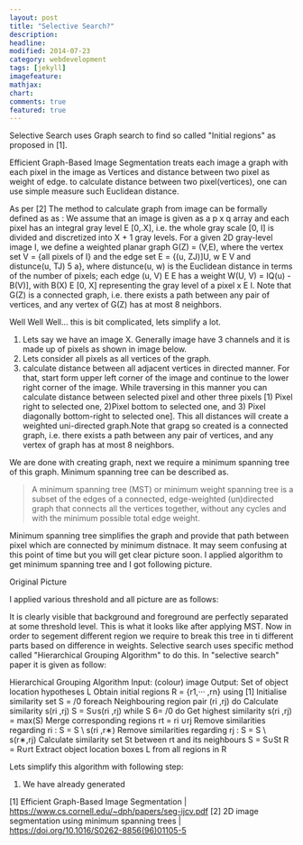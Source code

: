 ```yaml
---
layout: post
title: "Selective Search?"
description: 
headline: 
modified: 2014-07-23
category: webdevelopment
tags: [jekyll]
imagefeature: 
mathjax: 
chart: 
comments: true
featured: true
---
```


Selective Search uses Graph search to find so called "Initial regions" as proposed in [1].

Efficient Graph-Based Image Segmentation treats each image a graph with each pixel in the image as Vertices and distance between two pixel as weight of edge.
to calculate distance between two pixel(vertices), one can use simple measure such Euclidean distance.

As per [2] The method to calculate graph from image can be formally defined as as : 
We assume that an image is given as a p x q array
and each pixel has an integral gray level E [0,.X],
i.e. the whole gray scale [0, l] is divided and discretized
into X + 1 gray levels. For a given 2D gray-level image
I, we define a weighted planar graph G(Z) = (V,E),
where the vertex set V = {all pixels of I} and the edge
set E = {(u, ZJ)]U, w E V and distunce(u, TJ) 5 a}, where
distunce(u, w) is the Euclidean distance in terms of
the number of pixels; each edge (u, V) E E has a weight
W(U, V) = IQ(u) - B(V)], with B(X) E [0, X] representing
the gray level of a pixel x E I. Note that G(Z) is a connected
graph, i.e. there exists a path between any pair of
vertices, and any vertex of G(Z) has at most 8 neighbors. 

Well Well Well... this is bit complicated, lets simplify a lot. 
1) Lets say we have an image X. Generally image have 3 channels and it is made up of pixels as shown in image below.
2) Lets consider all pixels as all vertices of the graph.
3) calculate distance between all adjacent vertices in directed manner. For that, start form upper left corner of the image
and continue to the lower right corner of the image. While traversing in this manner you can calculate distance 
between selected pixel and other three pixels \[1) Pixel right to selected one, 2)Pixel bottom to selected one, and 3) Pixel diagonally bottom-right to selected one\]. 
This all distances will create a weighted uni-directed graph.Note that grapg so created is a connected graph, i.e. there exists a path between any pair of
vertices, and any vertex of graph has at most 8 neighbors.

We are done with creating graph, next we require a minimum spanning tree of this graph. Minimum spanning tree can be described as. 
>A minimum spanning tree (MST) or minimum weight spanning tree is a subset of the edges of a connected, edge-weighted (un)directed graph that connects all the vertices together, without any cycles and with the minimum possible total edge weight. 

Minimum spanning tree simplifies the graph and provide that path between pixel which are connected by minimum distnace. It may 
seem confusing at this point of time but you will get clear picture soon. I applied algorithm to get minimum spanning tree and I got following picture. 

Original Picture 

I applied various threshold and all picture are as follows:


It is clearly visible that background and foreground are perfectly separated at some threshold level. 
This is what it looks like after applying MST. 
Now in order to segement different region we require to break this tree in ti different parts based on 
difference in weights. Selective search uses specific method called "Hierarchical Grouping Algorithm" to do this. In "selective search" paper it is given as follow:

Hierarchical Grouping Algorithm
Input: (colour) image
Output: Set of object location hypotheses L
Obtain initial regions R = {r1,··· ,rn} using [1]
Initialise similarity set S = /0
foreach Neighbouring region pair (ri
,rj) do
Calculate similarity s(ri
,rj)
S = S∪s(ri
,rj)
while S 6= /0 do
Get highest similarity s(ri
,rj) = max(S)
Merge corresponding regions rt = ri ∪rj
Remove similarities regarding ri
: S = S \ s(ri
,r∗)
Remove similarities regarding rj
: S = S \ s(r∗,rj)
Calculate similarity set St between rt and its neighbours
S = S∪St
R = R∪rt
Extract object location boxes L from all regions in R

Lets simplify this algorithm with following step:
1)  We have already generated 
 
 
[1] Efficient Graph-Based Image Segmentation | https://www.cs.cornell.edu/~dph/papers/seg-ijcv.pdf 
[2] 2D image segmentation using minimum spanning trees | https://doi.org/10.1016/S0262-8856(96)01105-5
